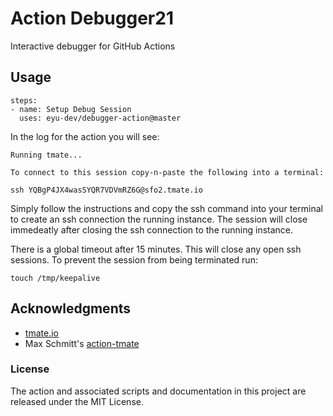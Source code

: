 # Action Debugger21

Interactive debugger for GitHub Actions

## Usage
```
steps:
- name: Setup Debug Session
  uses: eyu-dev/debugger-action@master
```

In the log for the action you will see:

```
Running tmate...

To connect to this session copy-n-paste the following into a terminal:

ssh YQBgP4JX4wasSYQR7VDVmRZ6G@sfo2.tmate.io
```

Simply follow the instructions and copy the ssh command into your terminal to create an ssh connection the running instance. The session will close immedeatly after closing the ssh connection to the running instance.

There is a global timeout after 15 minutes. This will close any open ssh sessions. To prevent the session from being terminated run:

```
touch /tmp/keepalive
```

## Acknowledgments

* [tmate.io](https://tmate.io)
* Max Schmitt's [action-tmate](https://github.com/mxschmitt/action-tmate)

### License

The action and associated scripts and documentation in this project are released under the MIT License.
